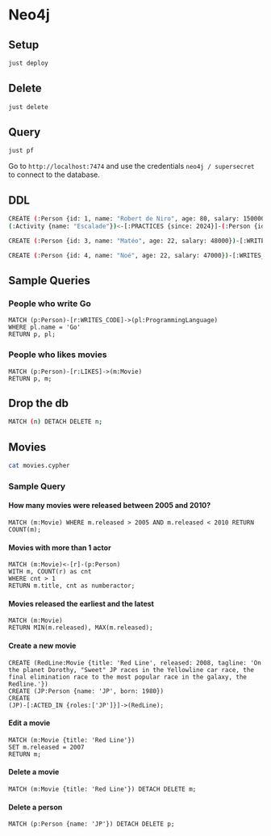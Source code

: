 # Neo4j

## Setup

```bash
just deploy
```

## Delete

```bash
just delete
```

## Query

```bash
just pf
```

Go to `http://localhost:7474` and use the credentials `neo4j / supersecret` to connect to the database.

## DDL

```bash
CREATE (:Person {id: 1, name: "Robert de Niro", age: 80, salary: 150000})-[:ACTED_IN]->(:Movie {title: "Brazil"})<-[:LIKES]-(:Person {id: 2, name: "Martin", age: 20, salary: 45000})-[:STUDIED_AT]->(:School {name: "Joliot Curie Aubagne"}),
(:Activity {name: "Escalade"})<-[:PRACTICES {since: 2024}]-(:Person {id: 2, name: "Martin", age: 20, salary: 45000})-[:WRITES_CODE {since: 2023}]->(:ProgrammingLanguage {name: "Rust"})

CREATE (:Person {id: 3, name: "Matéo", age: 22, salary: 48000})-[:WRITES_CODE {since: 2022}]->(:ProgrammingLanguage {name: "Rust"});

CREATE (:Person {id: 4, name: "Noé", age: 22, salary: 47000})-[:WRITES_CODE {since: 2023}]->(:ProgrammingLanguage {name: "Go"});
```

## Sample Queries

### People who write Go

```cypher
MATCH (p:Person)-[r:WRITES_CODE]->(pl:ProgrammingLanguage)
WHERE pl.name = 'Go'
RETURN p, pl;
```

### People who likes movies

```cypher
MATCH (p:Person)-[r:LIKES]->(m:Movie)
RETURN p, m;
```

## Drop the db

```bash
MATCH (n) DETACH DELETE n;
```

## Movies

```bash
cat movies.cypher
```

### Sample Query

#### How many movies were released between 2005 and 2010?

```cypher
MATCH (m:Movie) WHERE m.released > 2005 AND m.released < 2010 RETURN COUNT(m);
```

#### Movies with more than 1 actor

```cypher
MATCH (m:Movie)<-[r]-(p:Person)
WITH m, COUNT(r) as cnt
WHERE cnt > 1
RETURN m.title, cnt as numberactor;
```

#### Movies released the earliest and the latest

```cypher
MATCH (m:Movie)
RETURN MIN(m.released), MAX(m.released);
```

#### Create a new movie

```cypher
CREATE (RedLine:Movie {title: 'Red Line', released: 2008, tagline: 'On the planet Dorothy, "Sweet" JP races in the Yellowline car race, the final elimination race to the most popular race in the galaxy, the Redline.'})
CREATE (JP:Person {name: 'JP', born: 1980})
CREATE
(JP)-[:ACTED_IN {roles:['JP']}]->(RedLine);
```

#### Edit a movie

```cypher
MATCH (m:Movie {title: 'Red Line'})
SET m.released = 2007
RETURN m;
```

#### Delete a movie

```cypher
MATCH (m:Movie {title: 'Red Line'}) DETACH DELETE m;
```

#### Delete a person

```cypher
MATCH (p:Person {name: 'JP'}) DETACH DELETE p;
```
